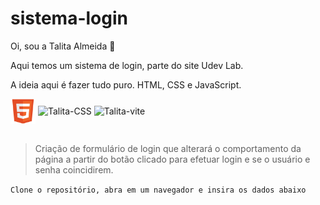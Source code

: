# sistema-login

Oi, sou a Talita Almeida 👋

Aqui temos um sistema de login, parte do site Udev Lab.

A ideia aqui é fazer tudo puro. HTML, CSS e JavaScript.

<div align="left">
    <img align="center" alt="Talita-HTML" height="40" width="40" src="https://raw.githubusercontent.com/devicons/devicon/master/icons/html5/html5-original.svg">
    <img align="center" alt="Talita-CSS" height="35" width="45" img src="https://cdn.jsdelivr.net/gh/devicons/devicon@latest/icons/css3/css3-original.svg" />
    <img align="center" alt="Talita-vite" height="35" width="45" img src="https://cdn.jsdelivr.net/gh/devicons/devicon@latest/icons/javascript/javascript-original.svg"/> 
</div> 
<br>

> Criação de formulário de login que alterará o comportamento da página a partir do botão clicado para efetuar login e se o usuário e senha coincidirem.

```Clone o repositório, abra em um navegador e insira os dados abaixo```
